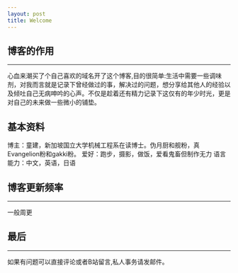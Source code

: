 ```yaml
---
layout: post
title: Welcome
---
```


## 博客的作用
----
心血来潮买了个自己喜欢的域名开了这个博客,目的很简单:生活中需要一些调味剂，对我而言就是记录下曾经做过的事，解决过的问题，想分享给其他人的经验以及倾吐自己无病呻吟的心声。不仅是趁着还有精力记录下这仅有的年少时光，更是对自己的未来做一些微小的铺垫。

## 基本资料
博主：童建，新加坡国立大学机械工程系在读博士。伪月厨和舰粉，真Evangelion粉和gakki粉。
爱好：跑步，摄影，做饭，爱看鬼畜但制作无力
语言能力：中文，英语，日语

## 博客更新频率
---
一般周更


## 最后
---
如果有问题可以直接评论或者B站留言,私人事务请发邮件。